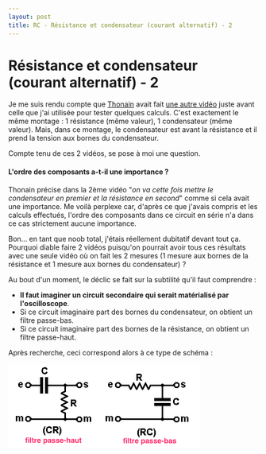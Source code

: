 ```yaml
---
layout: post
title: RC - Résistance et condensateur (courant alternatif) - 2
---
```

# Résistance et condensateur (courant alternatif) - 2

Je me suis rendu compte que [Thonain][1] avait fait [une autre vidéo][2] juste avant celle que j'ai utilisée pour tester quelques calculs.
C'est exactement le même montage : 1 résistance (même valeur), 1 condensateur (même valeur).
Mais, dans ce montage, le condensateur est avant la résistance et il prend la tension aux bornes du condensateur.

Compte tenu de ces 2 vidéos, se pose à moi une question.

#### L'ordre des composants a-t-il une importance ?

Thonain précise dans la 2ème vidéo "*on va cette fois mettre le condensateur en premier et la résistance en second*" comme si cela avait une importance. Me voilà perplexe car, d'après ce que j'avais compris et les calculs effectués, l'ordre des composants dans ce circuit en série n'a dans ce cas strictement aucune importance.

Bon... en tant que noob total, j'étais réellement dubitatif devant tout ça. Pourquoi diable faire 2 vidéos puisqu'on pourrait avoir tous ces résultats avec une seule vidéo où on fait les 2 mesures (1 mesure aux bornes de la résistance et 1 mesure aux bornes du condensateur) ? 

Au bout d'un moment, le déclic se fait sur la subtilité qu'il faut comprendre :
- **Il faut imaginer un circuit secondaire qui serait matérialisé par l'oscilloscope**.
- Si ce circuit imaginaire part des bornes du condensateur, on obtient un filtre passe-bas.
- Si ce circuit imaginaire part des bornes de la résistance, on obtient un filtre passe-haut.

Après recherche, ceci correspond alors à ce type de schéma :

![Alt][3]





[1]: https://www.youtube.com/playlist?list=PLu-QLFNiuxva1LY5CyBa7UJBZkIh5bi_G
[2]: https://www.youtube.com/watch?v=E1-M3a2ZbUk
[3]: /img/filtres-pb-ph.png "Filtres passe-bas et passe-haut"
